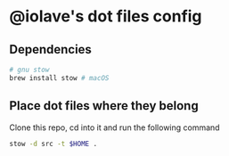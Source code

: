 # @iolave's dot files config

## Dependencies
```bash
# gnu stow
brew install stow # macOS
```

## Place dot files where they belong
Clone this repo, cd into it and run the following command

```bash
stow -d src -t $HOME .
```


